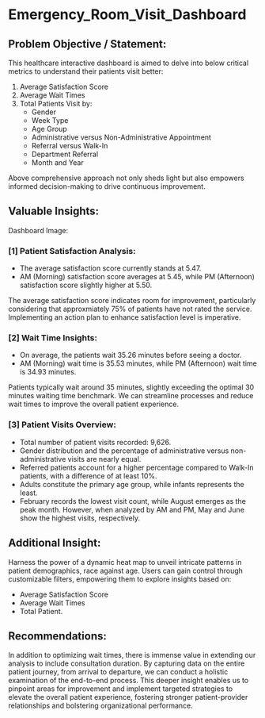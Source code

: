 # Emergency_Room_Visit_Dashboard

## Problem Objective / Statement:
This healthcare interactive dashboard is aimed to delve into below critical metrics to understand their patients visit better:
1. Average Satisfaction Score
2. Average Wait Times
3. Total Patients Visit by:
    - Gender
    - Week Type
    - Age Group
    - Administrative versus Non-Administrative Appointment
    - Referral versus Walk-In
    - Department Referral
    - Month and Year

Above comprehensive approach not only sheds light but also empowers informed decision-making to drive continuous improvement.

 ## **Valuable Insights**:

 Dashboard Image:


### [1] Patient Satisfaction Analysis:
- The average satisfaction score currently stands at 5.47.
- AM (Morning) satisfaction score averages at 5.45, while PM (Afternoon) satisfaction score slightly higher at 5.50.

The average satisfaction score indicates room for improvement, particularly considering that approxmiately 75% of patients have not rated the service. 
Implementing an action plan to enhance satisfaction level is imperative.

### [2] Wait Time Insights:
- On average, the patients wait 35.26 minutes before seeing a doctor.
- AM (Morning) wait time is 35.53 minutes, while PM (Afternoon) wait time is 34.93 minutes.

Patients typically wait around 35 minutes, slightly exceeding the optimal 30 minutes waiting time benchmark. We can streamline processes and reduce wait times to improve the overall patient experience.

### [3] Patient Visits Overview:
- Total number of patient visits recorded: 9,626.
- Gender distribution and the percentage of administrative versus non-administrative visits are nearly equal.
- Referred patients account for a higher percentage compared to Walk-In patients, with a difference of at least 10%.
- Adults constitute the primary age group, while infants represents the least.
- February records the lowest visit count, while August emerges as the peak month. However, when analyzed by AM and PM, May and June show the highest visits, respectively.

## Additional Insight:
Harness the power of a dynamic heat map to unveil intricate patterns in patient demographics, race against age. 
Users can gain control through customizable filters, empowering them to explore insights based on:
- Average Satisfaction Score
- Average Wait Times
- Total Patient.

## Recommendations:
In addition to optimizing wait times, there is immense value in extending our analysis to include consultation duration. By capturing data on the entire patient journey, from arrival to departure, we can conduct a holistic examination of the end-to-end process. This deeper insight enables us to pinpoint areas for improvement and implement targeted strategies to elevate the overall patient experience, fostering stronger patient-provider relationships and bolstering organizational performance.








